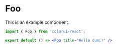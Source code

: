 # Foo

This is an example component.

```jsx
import { Foo } from 'colorui-react';

export default () => <Foo title="Hello dumi!" />
```
